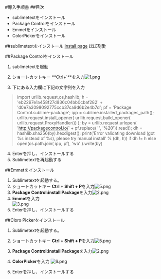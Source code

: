 #導入手順書
##目次
+ sublimetextをインストール
+ Package Controlをインストール
+ Emmetをインストール
+ ColorPickerをインストール

##sublimetextをインストール
[install page](http://www.sublimetext.com/3)
ほぼ割愛

##Package Controlをインストール
1. sublimetextを起動
2. ショートカットキー **Ctrl+`**を入力![1.png](https://qiita-image-store.s3.amazonaws.com/0/78004/71801a58-ac6c-3c0d-b994-4b896fad31a1.png "1.png")


3. 下にある入力欄に下記の文字列を入力
> import urllib.request,os,hashlib; h = 'eb2297e1a458f27d836c04bb0cbaf282' + 'd0e7a3098092775ccb37ca9d6b2e4b7d'; pf = 'Package Control.sublime-package'; ipp = sublime.installed_packages_path(); urllib.request.install_opener( urllib.request.build_opener( urllib.request.ProxyHandler()) ); by = urllib.request.urlopen( 'http://packagecontrol.io/' + pf.replace(' ', '%20')).read(); dh = hashlib.sha256(by).hexdigest(); print('Error validating download (got %s instead of %s), please try manual install' % (dh, h)) if dh != h else open(os.path.join( ipp, pf), 'wb' ).write(by)
4. Enterを押し、インストールする
5. Sublimetextを再起動する

##Emmetをインストール
1. Sublimetextを起動する。
2. ショートカットキー **Ctrl + Shift + P**を入力![5.png](https://qiita-image-store.s3.amazonaws.com/0/78004/c04cb7a5-2c00-315b-8ffc-0f2bc805a489.png "5.png")
3. **Package Control:install Package**を入力![2.png](https://qiita-image-store.s3.amazonaws.com/0/78004/bf3a6493-ebfa-aca6-3223-1fcb4f048c1e.png "2.png")
4. **Emmet**を入力   
![3.png](https://qiita-image-store.s3.amazonaws.com/0/78004/f1e80e98-f0d0-fbb6-8438-b3a47a358348.png "3.png")
5. Enterを押し、インストールする

##Cloro Pickerをインストール
1. Sublimetextを起動する。

2. ショートカットキー **Ctrl + Shift + P**を入力![5.png](https://qiita-image-store.s3.amazonaws.com/0/78004/c04cb7a5-2c00-315b-8ffc-0f2bc805a489.png "5.png")

3. **Package Control:install Package**を入力![2.png](https://qiita-image-store.s3.amazonaws.com/0/78004/bf3a6493-ebfa-aca6-3223-1fcb4f048c1e.png "2.png")

4. **ColorPicker**を入力 ![6.png](https://qiita-image-store.s3.amazonaws.com/0/78004/f5d772a7-7f46-c1e0-b0db-944a70003ba7.png "6.png")
5. Enterを押し、インストールする
